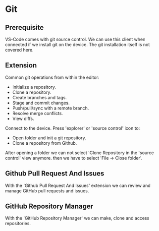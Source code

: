 # Git

## Prerequisite&#x20;

VS-Code comes with git source control. We can use this client when connected if we install git on the device. The git installation itself is not covered here.

## Extension

Common git operations from within the editor:

* Initialize a repository.
* Clone a repository.
* Create branches and tags.
* Stage and commit changes.
* Push/pull/sync with a remote branch.
* Resolve merge conflicts.
* View diffs.

Connect to the device. Press 'explorer' or 'source control' icon to:

* Open folder and init a git repository.
* Clone a repository from Github.

After opening a folder we can not select 'Clone Repository in the 'source control' view anymore. then we have to select 'File -> Close folder'.&#x20;

## Github Pull Request And Issues

With the 'Github Pull Request And Issues' extension we can review and manage GitHub pull requests and issues.&#x20;

## GitHub Repository Manager

With the 'GitHub Repository Manager' we can make, clone and access repositories.

##











